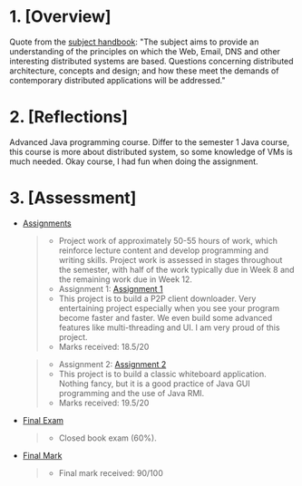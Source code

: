 # 1. [Overview]

Quote from the [subject handbook](https://handbook.unimelb.edu.au/2022/subjects/comp90015):
"The subject aims to provide an understanding of the principles on which the Web, Email, DNS and other interesting distributed systems are based. Questions concerning distributed architecture, concepts and design; and how these meet the demands of contemporary distributed applications will be addressed."

# 2. [Reflections]

Advanced Java programming course. Differ to the semester 1 Java course, this course is more about distributed system, so some knowledge of VMs is much needed. Okay course, I had fun when doing the assignment.

# 3. [Assessment]

- [Assignments]()

  > - Project work of approximately 50-55 hours of work, which reinforce lecture content and develop programming and writing skills. Project work is assessed in stages throughout the semester, with half of the work typically due in Week 8 and the remaining work due in Week 12.
  > - Assignment 1: [Assignment 1](./A1/P2P_downloader/COMP90015%20Distributed%20System%20Assignment%201(1).pdf)
  > - This project is to build a P2P client downloader. Very entertaining project especially when you see your program become faster and faster. We even build some advanced features like multi-threading and UI. I am very proud of this project.
  > - Marks received: 18.5/20

  > - Assignment 2: [Assignment 2](./A2/COMP90015%20Distributed%20System%20Assignment%202%20Report.pdf)
  > - This project is to build a classic whiteboard application. Nothing fancy, but it is a good practice of Java GUI programming and the use of Java RMI.
  > - Marks received: 19.5/20

- [Final Exam]()

  > - Closed book exam (60%).

- [Final Mark]()
  > - Final mark received: 90/100
